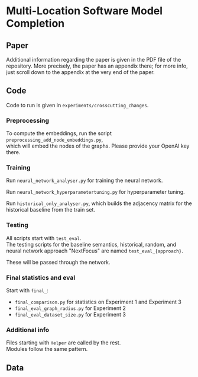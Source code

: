 # Multi-Location Software Model Completion

## Paper  

Additional information regarding the paper is given in the PDF file of the repository. More precisely, the paper has an appendix there; for more info, just scroll down to the appendix at the very end of the paper.

## Code 

Code to run is given in `experiments/crosscutting_changes`.

### Preprocessing 

To compute the embeddings, run the script `preprocessing_add_node_embeddings.py`,  
which will embed the nodes of the graphs. Please provide your OpenAI key there.

### Training 

Run `neural_network_analyser.py` for training the neural network.

Run `neural_network_hyperparametertuning.py` for hyperparameter tuning.

Run `historical_only_analyser.py`, which builds the adjacency matrix for the historical baseline from the train set.

### Testing 

All scripts start with `test_eval`.  
The testing scripts for the baseline semantics, historical, random, and neural network approach "NextFocus" are named `test_eval_{approach}`.

These will be passed through the network.

### Final statistics and eval 

Start with `final_`:

- `final_comparison.py` for statistics on Experiment 1 and Experiment 3  
- `final_eval_graph_radius.py` for Experiment 2  
- `final_eval_dataset_size.py` for Experiment 3  

### Additional info

Files starting with `Helper` are called by the rest.  
Modules follow the same pattern.

## Data
